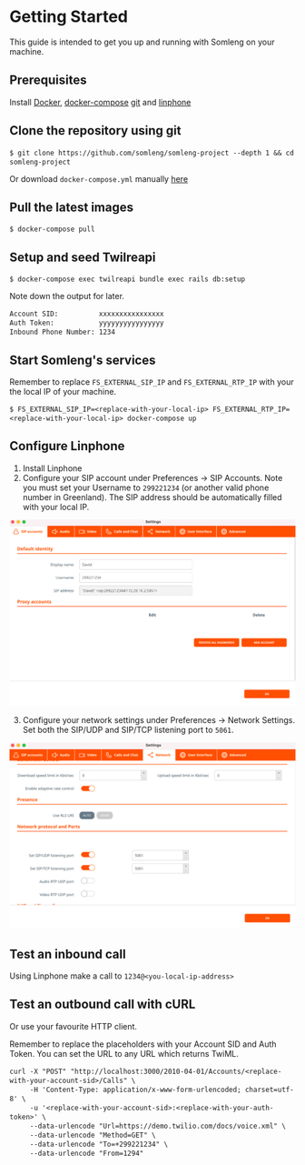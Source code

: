 # Getting Started

This guide is intended to get you up and running with Somleng on your machine.

## Prerequisites

Install [Docker](https://docs.docker.com/engine/installation), [docker-compose](https://docs.docker.com/compose/install/) [git](https://git-scm.com/downloads) and [linphone](https://www.linphone.org/technical-corner/linphone)

## Clone the repository using git

```
$ git clone https://github.com/somleng/somleng-project --depth 1 && cd somleng-project
```

Or download `docker-compose.yml` manually [here](https://raw.githubusercontent.com/somleng/somleng-project/master/docker-compose.yml)

## Pull the latest images

```
$ docker-compose pull
```

## Setup and seed Twilreapi

```
$ docker-compose exec twilreapi bundle exec rails db:setup
```

Note down the output for later.

```
Account SID:          xxxxxxxxxxxxxxxx
Auth Token:           yyyyyyyyyyyyyyyy
Inbound Phone Number: 1234
```

## Start Somleng's services

Remember to replace `FS_EXTERNAL_SIP_IP` and `FS_EXTERNAL_RTP_IP` with your the local IP of your machine.

```
$ FS_EXTERNAL_SIP_IP=<replace-with-your-local-ip> FS_EXTERNAL_RTP_IP=<replace-with-your-local-ip> docker-compose up
```

## Configure Linphone

1. Install Linphone
2. Configure your SIP account under Preferences -> SIP Accounts. Note you must set your Username to `299221234` (or another valid phone number in Greenland). The SIP address should be automatically filled with your local IP.

![Linphone Account Settings](/docs/images/linphone_acct_settings.png?raw=true "Linphone Account Settings")

3. Configure your network settings under Preferences -> Network Settings. Set both the SIP/UDP and SIP/TCP listening port to `5061`.

![Linphone Network Settings](/docs/images/linphone_network_settings.png?raw=true "Linphone Network Settings")

## Test an inbound call

Using Linphone make a call to `1234@<you-local-ip-address>`

## Test an outbound call with cURL

Or use your favourite HTTP client.

Remember to replace the placeholders with your Account SID and Auth Token. You can set the URL to any URL which returns TwiML.

```
curl -X "POST" "http://localhost:3000/2010-04-01/Accounts/<replace-with-your-account-sid>/Calls" \
     -H 'Content-Type: application/x-www-form-urlencoded; charset=utf-8' \
     -u '<replace-with-your-account-sid>:<replace-with-your-auth-token>' \
     --data-urlencode "Url=https://demo.twilio.com/docs/voice.xml" \
     --data-urlencode "Method=GET" \
     --data-urlencode "To=+299221234" \
     --data-urlencode "From=1294"
```
